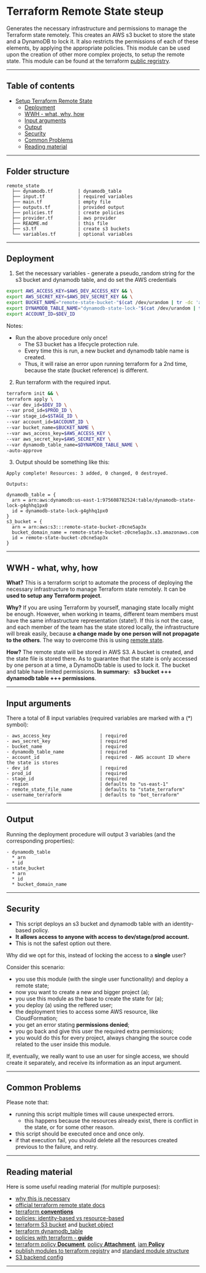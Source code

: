 # Terraform Remote State steup

Generates the necessary infrastructure and permissions to manage the Terraform state remotely. This creates an AWS s3 bucket to store the state and a DynamoDB to lock it. It also restricts the permissions of each of these elements, by applying the appropriate policies. This module can be used upon the creation of other more complex projects, to setup the remote state. This module can be found at the terraform [public regristry](https://registry.terraform.io/modules/rafaelmarques7/remote-state/aws/1.0.0).
<hr />


## Table of contents
- [Setup Terraform Remote State](#setup-terraform-remote-state)
    - [Deployment](#deployment)
    - [WWH - what, why, how](#wwh---what-why-how)
    - [Input arguments](#input-arguments)
    - [Output](#output)
    - [Security](#security)
    - [Common Problems](#common-problems)
    - [Reading material](#reading-material)
<hr />


## Folder structure
```
remote_state
  ├── dynamodb.tf         | dynamodb_table
  ├── input.tf            | required variables
  ├── main.tf             | empty file
  ├── outputs.tf          | provided output
  ├── policies.tf         | create policies
  ├── provider.tf         | aws provider
  ├── README.md           | this file
  ├── s3.tf               | create s3 buckets
  └── variables.tf        | optional variables
```
<hr />


## Deployment
1. Set the necessary variables - generate a pseudo_random string for the s3 bucket and dynamodb table, and do set the AWS credentials

```bash 
export AWS_ACCESS_KEY=$AWS_DEV_ACCESS_KEY && \
export AWS_SECRET_KEY=$AWS_DEV_SECRET_KEY && \
export BUCKET_NAME="remote-state-bucket-"$(cat /dev/urandom | tr -dc 'a-z0-9' | fold -w 10 | head -n 1) && \
export DYNAMODB_TABLE_NAME="dynamodb-state-lock-"$(cat /dev/urandom | tr -dc 'a-z0-9' | fold -w 10 | head -n 1) && \
export ACCOUNT_ID=$DEV_ID
```
Notes: 
* Run the above procedure only once! 
  * The S3 bucket has a lifecycle protection rule. 
  * Every time this is run, a new bucket and dynamodb table name is created. 
  * Thus, it will raise an error upon running terraform for a 2nd time, because the state (bucket reference) is different.

2. Run terraform with the required input.
```bash
terraform init && \
terraform apply \
--var dev_id=$DEV_ID \
--var prod_id=$PROD_ID \
--var stage_id=$STAGE_ID \
--var account_id=$ACCOUNT_ID \
--var bucket_name=$BUCKET_NAME \
--var aws_access_key=$AWS_ACCESS_KEY \
--var aws_secret_key=$AWS_SECRET_KEY \
--var dynamodb_table_name=$DYNAMODB_TABLE_NAME \
-auto-approve 
```

3. Output should be something like this:
```
Apply complete! Resources: 3 added, 0 changed, 0 destroyed.

Outputs:

dynamodb_table = {
  arn = arn:aws:dynamodb:us-east-1:975608782524:table/dynamodb-state-lock-g4ghhq1px0
  id = dynamodb-state-lock-g4ghhq1px0
}
s3_bucket = {
  arn = arn:aws:s3:::remote-state-bucket-z0cne5ap3x
  bucket_domain_name = remote-state-bucket-z0cne5ap3x.s3.amazonaws.com
  id = remote-state-bucket-z0cne5ap3x
}
```
<hr />


## WWH - what, why, how
**What?** This is a terraform script to automate the process of deploying the necessary infrastructure to manage Terraform state remotely. It can be **used to setup any Terraform project**.

**Why?** If you are using Terraform by yourself, managing state locally might be enough. However, when working in teams, different team members must have the same infrastructure representation (state!). If this is not the case, and each member of the team has the state stored locally, the infrastructure will break easily, because **a change made by one person will not propagate to the others**. The way to overcome this is using [remote state](https://www.terraform.io/docs/providers/terraform/d/remote_state.html).  

**How?** The remote state will be stored in AWS S3. A bucket is created, and the state file is stored there. As to guarantee that the state is only accessed by one person at a time, a DynamoDb table is used to lock it. The bucket and table have limited permissions. **In summary: &nbsp;  s3 bucket +++ dynamodb table +++ permissions**.
<hr />


## Input arguments
There a total of 8 input variables (required variables are marked with a (*) symbol):
```
- aws_access_key                  | required    
- aws_secret_key                  | required
- bucket_name                     | required
- dynamodb_table_name             | required
- account_id                      | required - AWS account ID where the state is stores
- dev_id                          | required  
- prod_id                         | required  
- stage_id                        | required 
- region                          | defaults to "us-east-1"
- remote_state_file_name          | defaults to "state_terraform"
- username_terraform              | defaults to "bot_terraform"
```
<hr />


## Output 
Running the deployment procedure will output 3 variables (and the corresponding properties):
```
- dynamodb_table
  * arn
  * id
- state_bucket
  * arn
  * id 
  * bucket_domain_name
```
<hr />


## Security
* This script deploys an s3 bucket and dynamodb table with an identity-based policy. 
* **It allows access to anyone with access to dev/stage/prod account.**
* This is not the safest option out there.

Why did we opt for this, instead of locking the access to a **single** user?

Consider this scenario:
  * you use this module (with the single user functionality) and deploy a remote state;
  * now you want to create a new and bigger project (a); 
  * you use this module as the base to create the state for (a);
  * you deploy (a) using the reffered user;
  * the deployment tries to access some AWS resource, like CloudFormation;
  * you get an error stating **permissions denied**;
  * you go back and give this user the required extra permissions;
  * you would do this for every project, always changing the source code related to the user inside this module.

If, eventually, we really want to use an user for single access, we should create it separately, and receive its information as an input argument.
<hr />


## Common Problems
Please note that:
  * running this script multiple times will cause unexpected errors.
    * this happens because the resources already exist, there is conflict in the state, or for some other reason.
  * this script should be executed once and once only.
  * if that execution fail, you should delete all the resources created previous to the failure, and retry.
<hr />


## Reading material
Here is some useful reading material (for multiple purposes):

* [why this is necessary](https://stackoverflow.com/questions/47913041/initial-setup-of-terraform-backend-using-terraform)
* [official terraform remote state docs](https://www.terraform.io/docs/state/remote.html)
* [terraform **conventions**](https://github.com/jonbrouse/terraform-style-guide/blob/master/README.md)
* [policies: identity-based vs resource-based](https://docs.aws.amazon.com/IAM/latest/UserGuide/access_policies_identity-vs-resource.html)
* [terraform S3 bucket](https://www.terraform.io/docs/providers/aws/r/s3_bucket.html) and [bucket object](https://www.terraform.io/docs/providers/aws/r/s3_bucket_object.html)
* [terraform dynamodb_table](https://www.terraform.io/docs/providers/aws/r/dynamodb_table.html)
* [policies with terraform - **guide**](https://www.terraform.io/docs/providers/aws/guides/iam-policy-documents.html)
* [terraform policy **Document**](https://www.terraform.io/docs/providers/aws/d/iam_policy_document.html), [policy **Attachment**](https://www.terraform.io/docs/providers/aws/r/iam_policy_attachment.html), [iam **Policy**](https://www.terraform.io/docs/providers/aws/r/iam_policy.html)
* [publish modules to terraform registry](https://www.terraform.io/docs/registry/modules/publish.html) and [standard module structure](https://www.terraform.io/docs/modules/create.html#standard-module-structure)
* [S3 backend config](https://www.terraform.io/docs/backends/types/s3.html)
<hr />